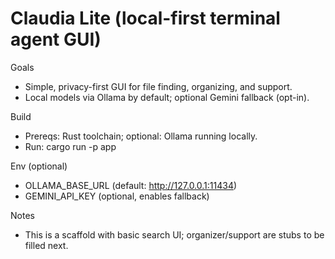 # Claudia Lite (local-first terminal agent GUI)

Goals
- Simple, privacy-first GUI for file finding, organizing, and support.
- Local models via Ollama by default; optional Gemini fallback (opt-in).

Build
- Prereqs: Rust toolchain; optional: Ollama running locally.
- Run: cargo run -p app

Env (optional)
- OLLAMA_BASE_URL (default: http://127.0.0.1:11434)
- GEMINI_API_KEY (optional, enables fallback)

Notes
- This is a scaffold with basic search UI; organizer/support are stubs to be filled next.
